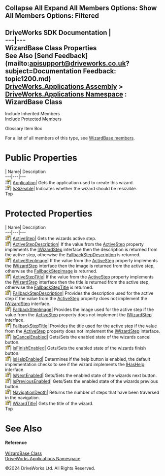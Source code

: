        

 Collapse All Expand All  Members Options: Show All  Members Options: Filtered   
---  
DriveWorks SDK Documentation  |   
---|---  
WizardBase Class Properties   
See Also [Send Feedback](mailto:apisupport@driveworks.co.uk?subject=Documentation Feedback: topic1200.md)  
[DriveWorks.Applications Assembly](topic13.md) > [DriveWorks.Applications Namespace](topic16.md) : WizardBase Class  
---  
  
Include Inherited Members    
Include Protected Members    


Glossary Item Box

For a list of all members of this type, see [WizardBase members](topic1201.md).

# Public Properties

| Name| Description  
---|---|---  
![Public Property](dotnetimages/publicProperty.gif)| [Application](topic1236.md)| Gets the application used to create this wizard.   
![Public Property](dotnetimages/publicProperty.gif)| [IsSizeable](topic1245.md)| Indicates whether the wizard should be resizable.   
Top

# Protected Properties

| Name| Description  
---|---|---  
![Protected Property](dotnetimages/protectedProperty.gif)| [ActiveStep](topic1232.md)| Gets the wizards active step.   
![Protected Property](dotnetimages/protectedProperty.gif)| [ActiveStepDescription](topic1233.md)| If the value from the [ActiveStep](topic1232.md) property implements the [IWizardStep](topic648.md) interface then the description is returned from the active step, otherwise the [FallbackStepDescription](topic1237.md) is returned.   
![Protected Property](dotnetimages/protectedProperty.gif)| [ActiveStepImage](topic1234.md)| If the value from the [ActiveStep](topic1232.md) property implements the [IWizardStep](topic648.md) interface then the image is returned from the active step, otherwise the [FallbackStepImage](topic1238.md) is returned.   
![Protected Property](dotnetimages/protectedProperty.gif)| [ActiveStepTitle](topic1235.md)| If the value from the [ActiveStep](topic1232.md) property implements the [IWizardStep](topic648.md) interface then the title is returned from the active step, otherwise the [FallbackStepTitle](topic1239.md) is returned.   
![Protected Property](dotnetimages/protectedProperty.gif)| [FallbackStepDescription](topic1237.md)| Provides the description used for the active step if the value from the [ActiveStep](topic1232.md) property does not implement the [IWizardStep](topic648.md) interface.   
![Protected Property](dotnetimages/protectedProperty.gif)| [FallbackStepImage](topic1238.md)| Provides the image used for the active step if the value from the [ActiveStep](topic1232.md) property does not implement the [IWizardStep](topic648.md) interface.   
![Protected Property](dotnetimages/protectedProperty.gif)| [FallbackStepTitle](topic1239.md)| Provides the title used for the active step if the value from the [ActiveStep](topic1232.md) property does not implement the [IWizardStep](topic648.md) interface.   
![Protected Property](dotnetimages/protectedProperty.gif)| [IsCancelEnabled](topic1240.md)| Gets/Sets the enabled state of the wizards cancel button.   
![Protected Property](dotnetimages/protectedProperty.gif)| [IsFinishEnabled](topic1241.md)| Gets/Sets the enabled state of the wizards finish button.   
![Protected Property](dotnetimages/protectedProperty.gif)| [IsHelpEnabled](topic1242.md)| Determines if the help button is enabled, the default implementation checks to see if the wizard implements the [IHasHelp](topic288.md) interface.   
![Protected Property](dotnetimages/protectedProperty.gif)| [IsNextEnabled](topic1243.md)| Gets/Sets the enabled state of the wizards next button.   
![Protected Property](dotnetimages/protectedProperty.gif)| [IsPreviousEnabled](topic1244.md)| Gets/Sets the enabled state of the wizards previous button.   
![Protected Property](dotnetimages/protectedProperty.gif)| [NavigationDepth](topic1246.md)| Returns the number of steps that have been traversed in the navigation.   
![Protected Property](dotnetimages/protectedProperty.gif)| [WizardTitle](topic1247.md)| Gets the title of the wizard.   
Top

# See Also

#### Reference

[WizardBase Class](topic1200.md)   
[DriveWorks.Applications Namespace](topic16.md)

©2024 DriveWorks Ltd. All Rights Reserved.

